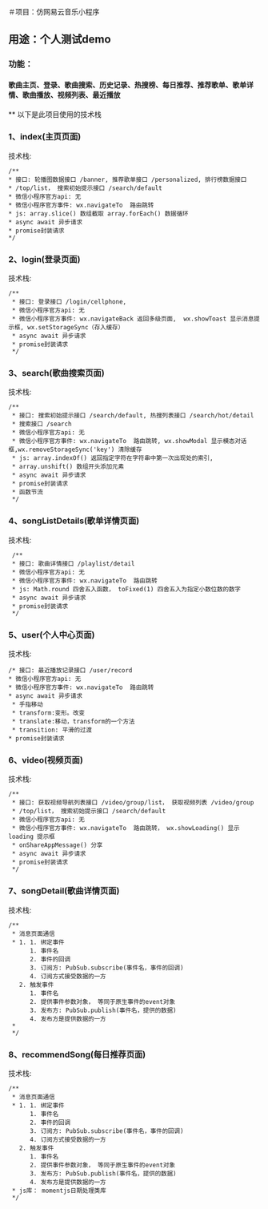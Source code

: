 ＃项目：仿网易云音乐小程序

## 用途：个人测试demo

### 功能：

#### 歌曲主页、登录、歌曲搜索、历史记录、热搜榜、每日推荐、推荐歌单、歌单详情、歌曲播放、视频列表、最近播放

** 以下是此项目使用的技术栈

### 1、index(主页页面)

技术栈: 

 ```vue 
/**
 * 接口: 轮播图数据接口 /banner, 推荐歌单接口 /personalized, 排行榜数据接口
 * /top/list， 搜索初始提示接口 /search/default
 * 微信小程序官方api: 无
 * 微信小程序官方事件: wx.navigateTo  路由跳转
 * js: array.slice() 数组截取 array.forEach() 数据循环
 * async await 异步请求
 * promise封装请求
 */
 ```

### 2、login(登录页面)

技术栈: 

```vue
/**
 * 接口: 登录接口 /login/cellphone, 
 * 微信小程序官方api: 无
 * 微信小程序官方事件: wx.navigateBack 返回多级页面,  wx.showToast 显示消息提示框, wx.setStorageSync（存入缓存）
 * async await 异步请求
 * promise封装请求
 */
```

### 3、search(歌曲搜索页面)

技术栈: 

```vue
/**
 * 接口: 搜索初始提示接口 /search/default, 热搜列表接口 /search/hot/detail
 * 搜索接口 /search
 * 微信小程序官方api: 无
 * 微信小程序官方事件: wx.navigateTo  路由跳转, wx.showModal 显示模态对话框,wx.removeStorageSync('key') 清除缓存 
 * js: array.indexOf() 返回指定字符在字符串中第一次出现处的索引,
 * array.unshift() 数组开头添加元素
 * async await 异步请求
 * promise封装请求
 * 函数节流
 */
```

### 4、songListDetails(歌单详情页面)

技术栈: 

```vue
 /**
 * 接口: 歌曲详情接口 /playlist/detail
 * 微信小程序官方api: 无
 * 微信小程序官方事件: wx.navigateTo  路由跳转
 * js: Math.round 四舍五入函数， toFixed(1) 四舍五入为指定小数位数的数字
 * async await 异步请求
 * promise封装请求
 */

```

### 5、user(个人中心页面)

技术栈: 

```vue
/* 接口: 最近播放记录接口 /user/record
* 微信小程序官方api: 无
* 微信小程序官方事件: wx.navigateTo  路由跳转
* async await 异步请求
 * 手指移动
 * transform:变形。改变
 * translate:移动，transform的一个方法
 * transition: 平滑的过渡
* promise封装请求
```

### 6、video(视频页面)

技术栈: 

```vue
/**
 * 接口: 获取视频导航列表接口 /video/group/list， 获取视频列表 /video/group
 * /top/list， 搜索初始提示接口 /search/default
 * 微信小程序官方api: 无
 * 微信小程序官方事件: wx.navigateTo  路由跳转， wx.showLoading() 显示 loading 提示框
 * onShareAppMessage() 分享
 * async await 异步请求
 * promise封装请求
 */
```

### 7、songDetail(歌曲详情页面)

技术栈:

```vue
/**
 * 消息页面通信
 * 1. 1. 绑定事件
      1. 事件名
      2. 事件的回调
      3. 订阅方: PubSub.subscribe(事件名，事件的回调)
      4. 订阅方式接受数据的一方
   2. 触发事件
      1. 事件名
      2. 提供事件参数对象， 等同于原生事件的event对象
      3. 发布方: PubSub.publish(事件名，提供的数据)
      4. 发布方是提供数据的一方
 * 
 */
```

### 8、recommendSong(每日推荐页面)

技术栈:

```vue
/**
 * 消息页面通信
 * 1. 1. 绑定事件
      1. 事件名
      2. 事件的回调
      3. 订阅方: PubSub.subscribe(事件名，事件的回调)
      4. 订阅方式接受数据的一方
   2. 触发事件
      1. 事件名
      2. 提供事件参数对象， 等同于原生事件的event对象
      3. 发布方: PubSub.publish(事件名，提供的数据)
      4. 发布方是提供数据的一方
 * js库： momentjs日期处理类库
 */
```

